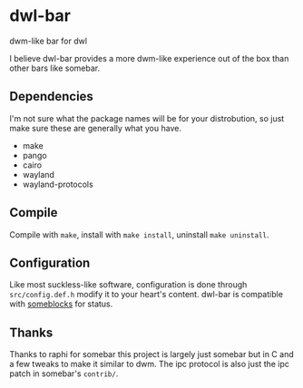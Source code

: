 # dwl-bar
dwm-like bar for dwl

I believe dwl-bar provides a more dwm-like experience out of the box than other bars like somebar.

## Dependencies
I'm not sure what the package names will be for your distrobution, so just make sure these are generally what you have.
 + make
 + pango
 + cairo
 + wayland
 + wayland-protocols

## Compile
Compile with `make`, install with `make install`, uninstall `make uninstall`.

## Configuration
Like most suckless-like software, configuration is done through `src/config.def.h` modify it to your heart's content. dwl-bar is compatible with [someblocks](https://sr.ht/~raphi/someblocks/) for status.

## Thanks
Thanks to raphi for somebar this project is largely just somebar but in C and a few tweaks to make it similar to dwm. The ipc protocol is also just the ipc patch in somebar's `contrib/`.
